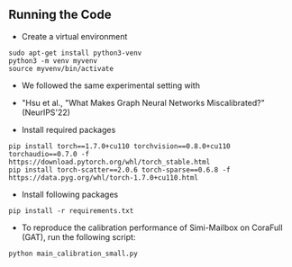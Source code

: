 ## Running the Code
- Create a virtual environment
```
sudo apt-get install python3-venv
python3 -m venv myvenv
source myvenv/bin/activate
```

- We followed the same experimental setting with 
- "Hsu et al., "What Makes Graph Neural Networks Miscalibrated?" (NeurIPS'22)

- Install required packages
```
pip install torch==1.7.0+cu110 torchvision==0.8.0+cu110 torchaudio==0.7.0 -f https://download.pytorch.org/whl/torch_stable.html
pip install torch-scatter==2.0.6 torch-sparse==0.6.8 -f https://data.pyg.org/whl/torch-1.7.0+cu110.html
```
- Install following packages
```
pip install -r requirements.txt
```
- To reproduce the calibration performance of Simi-Mailbox on CoraFull (GAT), run the following script:
```
python main_calibration_small.py
```
